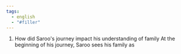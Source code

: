 ```yaml
---
tags:
  - english
  - "#filler"
---
```


1. How did Saroo's journey impact his understanding of family
At the beginning of his journey, Saroo sees his family as 
